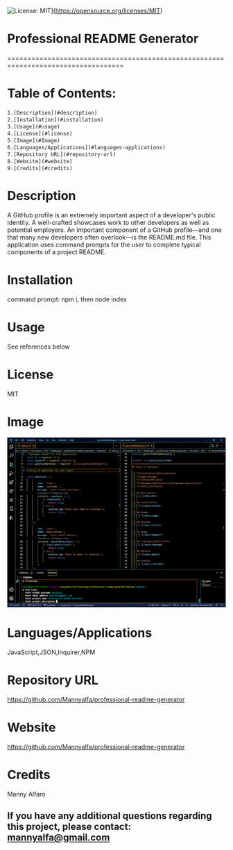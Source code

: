 ![License: MIT](https://img.shields.io/badge/License-MIT-yellow.svg)](https://opensource.org/licenses/MIT)
# Professional README Generator
  ===================================================================================
# Table of Contents:

    1.[Description](#description)
    2.[Installation](#installation)
    3.[Usage](#usage)
    4.[License](#license)
    5.[Image](#Image)
    6.[Languages/Applications](#languages-applications)
    7.[Repository URL](#repository-url)
    8.[Website](#website)
    9.[Credits](#credits)

# Description
A GitHub profile is an extremely important aspect of a developer's public identity. A well-crafted showcases work to other developers as well as potential employers. An important component of a GitHub profile—and one that many new developers often overlook—is the README.md file. This application uses command prompts for the user to complete typical components of a project README.

# Installation
command prompt: npm i, then node index

# Usage
See references below

# License
MIT

# Image
![screenshot](https://github.com/Mannyalfa/professional-readme-generator/blob/master/Develop/assets/screenshot.png)

# Languages/Applications
JavaScript,JSON,Inquirer,NPM

# Repository URL
https://github.com/Mannyalfa/professional-readme-generator 

# Website
https://github.com/Mannyalfa/professional-readme-generator   
    
# Credits
Manny Alfaro

## If you have any additional questions regarding this project, please contact: mannyalfa@gmail.com


    
